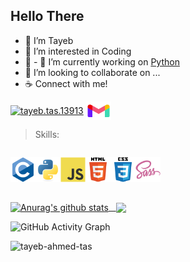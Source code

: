 ## Hello There
- 👋 I’m Tayeb
- 👀 I’m interested in Coding
- 🌱 - 🔭 I’m currently working on [Python](https://github.com/Tayeb-Ahmed-TAS/Python-Introduction)
- 💞️ I’m looking to collaborate on ...
- ☕ Connect with me!
  
<a href="https://fb.com/tayeb.tas.13913" target="blank"><img align="center" src="https://raw.githubusercontent.com/rahuldkjain/github-profile-readme-generator/master/src/images/icons/Social/facebook.svg" alt="tayeb.tas.13913" height="30" width="40" /></a>  <a href="mailto:tayebkpj@gmail.com" target="_blank"><img align="center" src="https://github.com/Tayeb-Ahmed-TAS/Images/blob/main/icons8-gmail-logo-144.png" alt="tayebkpj@gmail.com" height="30" width="40" /></a>  

  >Skills:
<div style="display:flex;flex-wrap:wrap;">
<p align="left"><img src="https://raw.githubusercontent.com/devicons/devicon/master/icons/c/c-original.svg" alt="c" width="40" height="40"/><img src="https://raw.githubusercontent.com/devicons/devicon/master/icons/python/python-original.svg" alt="python" width="40" height="40"/><img src="https://raw.githubusercontent.com/devicons/devicon/master/icons/javascript/javascript-original.svg" alt="javascript" width="40" height="40"/><img src="https://raw.githubusercontent.com/devicons/devicon/master/icons/html5/html5-original-wordmark.svg" alt="html5" width="40" height="40"/><img src="https://raw.githubusercontent.com/devicons/devicon/master/icons/css3/css3-original-wordmark.svg" alt="css3" width="40" height="40"/><img src="https://raw.githubusercontent.com/devicons/devicon/master/icons/sass/sass-original.svg" alt="sass" width="40" height="40"/></p>
</div>
  
<a href="https://github.com/Tayeb-Ahmed-TAS/github-readme-stats"><img align="center" src="https://github-readme-stats.vercel.app/api?username=Tayeb-Ahmed-TAS&show_icons=true&include_all_commits=true&&theme=tokyonight&hide_border=true&card_width=230" alt="Anurag's github stats" /> &nbsp; </a><a href="https://github-readme-stats.vercel.app/api/top-langs/?username=Tayeb-Ahmed-TAS&theme=gotham&show_icons=true" ><img align="center" src="https://github-readme-stats.vercel.app/api/top-langs/?username=Tayeb-Ahmed-TAS&theme=gotham&show_icons=true&layout=compact" /></a>

![GitHub Activity Graph](https://activity-graph.herokuapp.com/graph?username=tayeb-ahmed-tas&theme=gotham&show_icons=true) 

<p align="left"> <img src="https://komarev.com/ghpvc/?username=Tayeb-Ahmed-TAS&label=Profile%20views&color=0e75b6&style=flat" alt="tayeb-ahmed-tas" /> </p>

<!---
Tayeb-Ahmed-TAS/Tayeb-Ahmed-TAS is a ✨ special ✨ repository because its `README.md` (this file) appears on your GitHub profile.
You can click the Preview link to take a look at your changes.
--->
